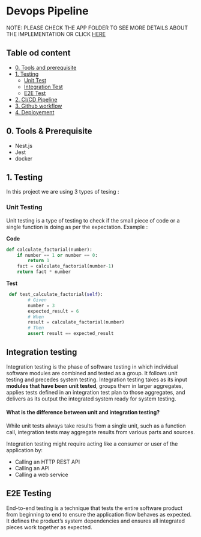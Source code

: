 # Devops Pipeline

NOTE: PLEASE CHECK THE APP FOLDER TO SEE MORE DETAILS ABOUT THE IMPLEMENTATION OR CLICK [HERE](https://github.com/rihemebh/Devops-and-Testing/blob/main/Auth_APP/README.md)

## Table od content
- [0. Tools and prerequisite](#0-tools-and-prerequisite)
- [1. Testing](#1-testing)
   - [Unit Test](#unit-testing)
   - [Integration Test](#integration-testing)
   - [E2E Test](#e2e-testing)
- [2. CI/CD Pipeline](#)
- [3. Github workflow](#)
- [4. Deployement](#)

## 0. Tools & Prerequisite
- Nest.js 
- Jest
- docker

## 1. Testing 

In this project we are using 3 types of tesing : 


### Unit Testing

Unit testing is a type of testing to check if the small piece of code or a single function is doing as per the expectation.
Example :

**Code**

```python
def calculate_factorial(number):
    if number == 1 or number == 0:
        return 1
    fact = calculate_factorial(number-1)
    return fact * number
```

**Test**

```python
 def test_calculate_factorial(self):
        # Given
        number = 3
        expected_result = 6
        # When
        result = calculate_factorial(number)
        # Then
        assert result == expected_result
```
## Integration testing

Integration testing is the phase of software testing in which individual software modules are combined and tested as a group. 
It follows unit testing and precedes system testing.
Integration testing takes as its input **modules that have been unit tested**, groups them in larger aggregates, applies tests defined in an integration test plan to those aggregates, and delivers as its output the integrated system ready for system testing.

#### What is the difference between unit and integration testing?
While unit tests always take results from a single unit, such as a function call, integration tests may aggregate results from various parts and sources.

 Integration testing might require acting like a consumer or user of the application by:

- Calling an HTTP REST API
- Calling an API
- Calling a web service


## E2E Testing


End-to-end testing is a technique that tests the entire software product from beginning to end to ensure the application flow behaves as expected. It defines the product’s system dependencies and ensures all integrated pieces work together as expected.
